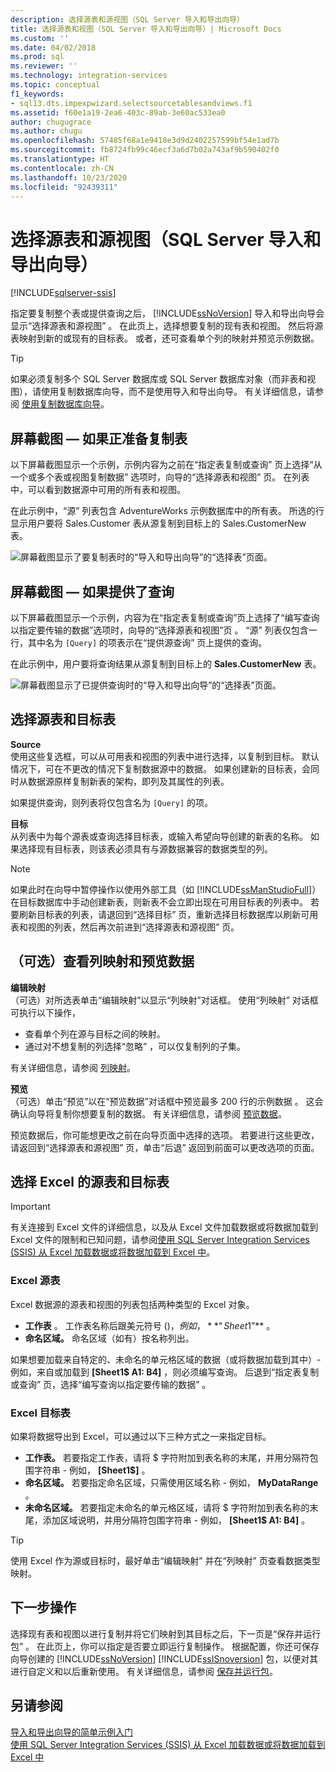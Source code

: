 ```yaml
---
description: 选择源表和源视图（SQL Server 导入和导出向导）
title: 选择源表和视图（SQL Server 导入和导出向导）| Microsoft Docs
ms.custom: ''
ms.date: 04/02/2018
ms.prod: sql
ms.reviewer: ''
ms.technology: integration-services
ms.topic: conceptual
f1_keywords:
- sql13.dts.impexpwizard.selectsourcetablesandviews.f1
ms.assetid: f60e1a19-2ea6-403c-89ab-3e60ac533ea0
author: chugugrace
ms.author: chugu
ms.openlocfilehash: 57485f68a1e9418e3d9d2402257599bf54e1ad7b
ms.sourcegitcommit: fb8724fb99c46ecf3a6d7b02a743af9b590402f0
ms.translationtype: HT
ms.contentlocale: zh-CN
ms.lasthandoff: 10/23/2020
ms.locfileid: "92439311"
---
```

# <a name="select-source-tables-and-views-sql-server-import-and-export-wizard"></a>选择源表和源视图（SQL Server 导入和导出向导）

[!INCLUDE[sqlserver-ssis](../../includes/applies-to-version/sqlserver-ssis.md)]


  指定要复制整个表或提供查询之后， [!INCLUDE[ssNoVersion](../../includes/ssnoversion-md.md)] 导入和导出向导会显示“选择源表和源视图”  。 在此页上，选择想要复制的现有表和视图。 然后将源表映射到新的或现有的目标表。 或者，还可查看单个列的映射并预览示例数据。

> [!TIP]
> 如果必须复制多个 SQL Server 数据库或 SQL Server 数据库对象（而非表和视图），请使用复制数据库向导，而不是使用导入和导出向导。 有关详细信息，请参阅 [使用复制数据库向导](../../relational-databases/databases/use-the-copy-database-wizard.md)。  
  
## <a name="screen-shot---if-youre-going-to-copy-tables"></a>屏幕截图 — 如果正准备复制表  
 以下屏幕截图显示一个示例，示例内容为之前在“指定表复制或查询”  页上选择“从一个或多个表或视图复制数据”  选项时，向导的“选择源表和视图”  页。 在列表中，可以看到数据源中可用的所有表和视图。
 
在此示例中，“源”  列表包含 AdventureWorks 示例数据库中的所有表。 所选的行显示用户要将 Sales.Customer  表从源复制到目标上的 Sales.CustomerNew  表。 
   
 ![屏幕截图显示了要复制表时的“导入和导出向导”的“选择表”页面。](../../integration-services/import-export-data/media/select-tables1.png "导入和导出向导的选择表页")
  
## <a name="screen-shot---if-you-provided-a-query"></a>屏幕截图 — 如果提供了查询  
 以下屏幕截图显示一个示例，内容为在“指定表复制或查询”页上选择了“编写查询以指定要传输的数据”选项时，向导的“选择源表和视图”页  。 “源”  列表仅包含一行，其中名为 `[Query]` 的项表示在“提供源查询”  页上提供的查询。
 
在此示例中，用户要将查询结果从源复制到目标上的 **Sales.CustomerNew** 表。  
    
 ![屏幕截图显示了已提供查询时的“导入和导出向导”的“选择表”页面。](../../integration-services/import-export-data/media/select-tables2.png "导入和导出向导的选择表页")  

## <a name="select-source-and-destination-tables"></a>选择源表和目标表 
**Source**  
使用这些复选框，可以从可用表和视图的列表中进行选择，以复制到目标。 默认情况下，可在不更改的情况下复制数据源中的数据。 如果创建新的目标表，会同时从数据源原样复制新表的架构，即列及其属性的列表。

如果提供查询，则列表将仅包含名为 `[Query]` 的项。 

**目标**  
 从列表中为每个源表或查询选择目标表，或输入希望向导创建的新表的名称。 如果选择现有目标表，则该表必须具有与源数据兼容的数据类型的列。  

> [!NOTE]
> 如果此时在向导中暂停操作以使用外部工具（如  [!INCLUDE[ssManStudioFull](../../includes/ssmanstudiofull-md.md)]）在目标数据库中手动创建新表，则新表不会立即出现在可用目标表的列表中。 若要刷新目标表的列表，请退回到“选择目标”  页，重新选择目标数据库以刷新可用表和视图的列表，然后再次前进到“选择源表和源视图”  页。  

## <a name="optionally-review-column-mappings-and-preview-data"></a>（可选）查看列映射和预览数据
**编辑映射**   
（可选）对所选表单击“编辑映射”以显示“列映射”对话框。 使用“列映射”  对话框可执行以下操作，
-   查看单个列在源与目标之间的映射。
-   通过对不想复制的列选择“忽略”  ，可以仅复制列的子集。

有关详细信息，请参阅 [列映射](../../integration-services/import-export-data/column-mappings-sql-server-import-and-export-wizard.md)。  

**预览**  
（可选）单击“预览”以在“预览数据”对话框中预览最多 200 行的示例数据 。 这会确认向导将复制你想要复制的数据。 有关详细信息，请参阅 [预览数据](../../integration-services/import-export-data/preview-data-dialog-box-sql-server-import-and-export-wizard.md)。  
  
预览数据后，你可能想更改之前在向导页面中选择的选项。 若要进行这些更改，请返回到“选择源表和源视图”  页，单击“后退”  返回到前面可以更改选项的页面。  

## <a name="select-source-and-destination-tables-for-excel"></a>选择 Excel 的源表和目标表

> [!IMPORTANT]
> 有关连接到 Excel 文件的详细信息，以及从 Excel 文件加载数据或将数据加载到 Excel 文件的限制和已知问题，请参阅[使用 SQL Server Integration Services (SSIS) 从 Excel 加载数据或将数据加载到 Excel 中](../load-data-to-from-excel-with-ssis.md)。

### <a name="excel-source-tables"></a>Excel 源表
Excel 数据源的源表和视图的列表包括两种类型的 Excel 对象。
-   **工作表** 。 工作表名称后跟美元符号 ($) ，例如， **“Sheet1$”** 。
-   **命名区域。** 命名区域（如有）按名称列出。

如果想要加载来自特定的、未命名的单元格区域的数据（或将数据加载到其中）- 例如，来自或加载到 **[Sheet1$ A1: B4]** ，则必须编写查询。 后退到“指定表复制或查询”  页，选择“编写查询以指定要传输的数据”  。

### <a name="excel-destination-tables"></a>Excel 目标表
如果将数据导出到 Excel，可以通过以下三种方式之一来指定目标。
-   **工作表。** 若要指定工作表，请将 $ 字符附加到表名称的末尾，并用分隔符包围字符串 - 例如， **[Sheet1$]** 。
-   **命名区域。** 若要指定命名区域，只需使用区域名称 - 例如， **MyDataRange** 。
-   **未命名区域。** 若要指定未命名的单元格区域，请将 $ 字符附加到表名称的末尾，添加区域说明，并用分隔符包围字符串 - 例如， **[Sheet1$ A1: B4]** 。

> [!TIP]
> 使用 Excel 作为源或目标时，最好单击“编辑映射”  并在“列映射”  页查看数据类型映射。 

## <a name="whats-next"></a>下一步操作  
 选择现有表和视图以进行复制并将它们映射到其目标之后，下一页是“保存并运行包”  。 在此页上，你可以指定是否要立即运行复制操作。 根据配置，你还可保存向导创建的 [!INCLUDE[ssNoVersion](../../includes/ssnoversion-md.md)] [!INCLUDE[ssISnoversion](../../includes/ssisnoversion-md.md)] 包，以便对其进行自定义和以后重新使用。 有关详细信息，请参阅 [保存并运行包](../../integration-services/import-export-data/save-and-run-package-sql-server-import-and-export-wizard.md)。
 
 ## <a name="see-also"></a>另请参阅
[导入和导出向导的简单示例入门](../../integration-services/import-export-data/get-started-with-this-simple-example-of-the-import-and-export-wizard.md)  
[使用 SQL Server Integration Services (SSIS) 从 Excel 加载数据或将数据加载到 Excel 中](../load-data-to-from-excel-with-ssis.md)



